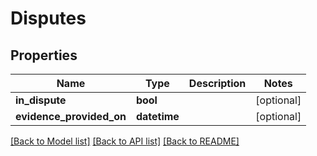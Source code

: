 # Disputes

## Properties
Name | Type | Description | Notes
------------ | ------------- | ------------- | -------------
**in_dispute** | **bool** |  | [optional] 
**evidence_provided_on** | **datetime** |  | [optional] 

[[Back to Model list]](../README.md#documentation-for-models) [[Back to API list]](../README.md#documentation-for-api-endpoints) [[Back to README]](../README.md)


